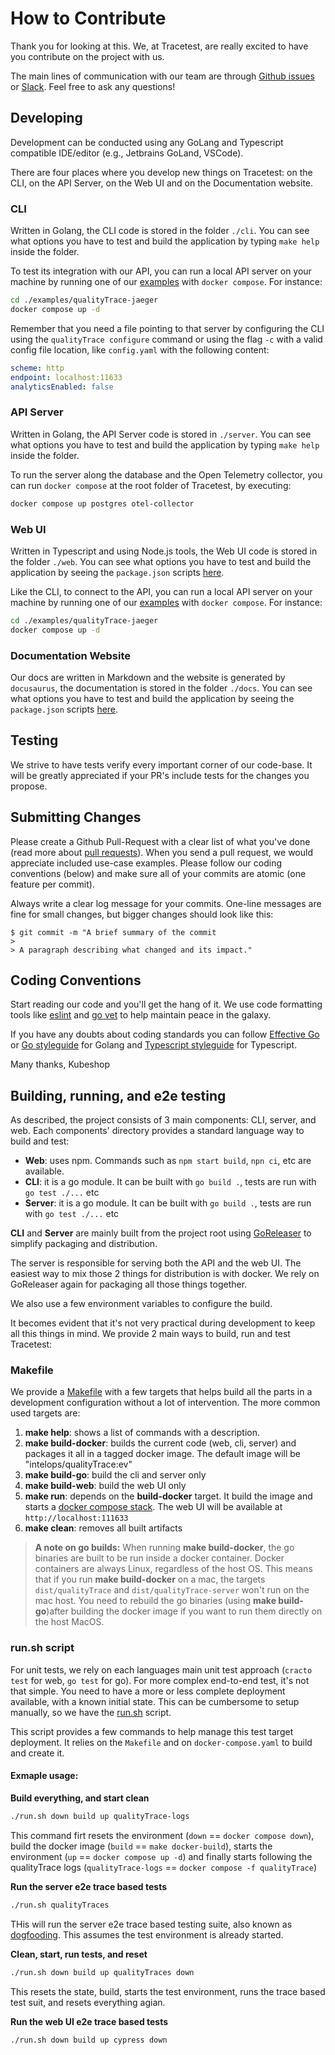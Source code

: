 # How to Contribute

Thank you for looking at this. We, at Tracetest, are really excited to have you contribute on the project with us.

The main lines of communication with our team are through [Github issues](https://github.com/intelops/qualityTrace/issues/new/choose) or [Slack](https://dub.sh/qualityTrace-community). Feel free to ask any questions!

## Developing 

Development can be conducted using any GoLang and Typescript compatible IDE/editor (e.g., Jetbrains GoLand, VSCode).

There are four places where you develop new things on Tracetest: on the CLI, on the API Server, on the Web UI and on the Documentation website.

### CLI 

Written in Golang, the CLI code is stored in the folder `./cli`. You can see what options you have to test and build the application by typing `make help` inside the folder.

To test its integration with our API, you can run a local API server on your machine by running one of our [examples](./examples/) with `docker compose`. For instance:
```sh
cd ./examples/qualityTrace-jaeger
docker compose up -d
```

Remember that you need a file pointing to that server by configuring the CLI using the `qualityTrace configure` command or using the flag `-c` with a valid config file location, like `config.yaml` with the following content:
```yaml
scheme: http
endpoint: localhost:11633
analyticsEnabled: false
```

### API Server

Written in Golang, the API Server code is stored in `./server`. You can see what options you have to test and build the application by typing `make help` inside the folder.

To run the server along the database and the Open Telemetry collector, you can run `docker compose` at the root folder of Tracetest, by executing:
```sh
docker compose up postgres otel-collector
```

### Web UI

Written in Typescript and using Node.js tools, the Web UI code is stored in the folder `./web`. You can see what options you have to test and build the application by seeing the `package.json` scripts [here](./web/package.json).

Like the CLI, to connect to the API, you can run a local API server on your machine by running one of our [examples](./examples/) with `docker compose`. For instance:
```sh
cd ./examples/qualityTrace-jaeger
docker compose up -d
```

### Documentation Website

Our docs are written in Markdown and the website is generated by `docusaurus`, the documentation is stored in the folder `./docs`. You can see what options you have to test and build the application by seeing the `package.json` scripts [here](./docs/package.json).

## Testing

We strive to have tests verify every important corner of our code-base. It will be greatly appreciated if your PR's include tests for the changes you propose.

## Submitting Changes

Please create a Github Pull-Request with a clear list of what you've done (read more about [pull requests](http://help.github.com/pull-requests/)). When you send a pull request, we would appreciate included use-case examples. Please follow our coding conventions (below) and make sure all of your commits are atomic (one feature per commit).

Always write a clear log message for your commits. One-line messages are fine for small changes, but bigger changes should look like this:

    $ git commit -m "A brief summary of the commit
    > 
    > A paragraph describing what changed and its impact."

## Coding Conventions

Start reading our code and you'll get the hang of it. We use code formatting tools like [eslint](https://eslint.org/) and [go vet](https://pkg.go.dev/cmd/vet) to help maintain peace in the galaxy.

If you have any doubts about coding standards you can follow [Effective Go](https://go.dev/doc/effective_go) or [Go styleguide](https://google.github.io/styleguide/go/) for Golang and [Typescript styleguide](https://google.github.io/styleguide/tsguide.html) for Typescript.

Many thanks,
Kubeshop


## Building, running, and e2e testing

As described, the project consists of 3 main components: CLI, server, and web. Each components' directory provides a standard language way to build and test:

- **Web**: uses npm. Commands such as `npm start build`, `npn ci`, etc are available.
- **CLI**: it is a go module. It can be built with `go build .`, tests are run with `go test ./...` etc
- **Server**: it is a go module. It can be built with `go build .`, tests are run with `go test ./...` etc

**CLI** and **Server** are mainly built from the project root using [GoReleaser](https://goreleaser.com/) to simplify packaging and distribution.

The server is responsible for serving both the API and the web UI. The easiest way to mix those 2 things for distribution is with docker. We rely on GoReleaser again for packaging all those things together.

We also use a few environment variables to configure the build.

It becomes evident that it's not very practical during development to keep all this things in mind. We provide 2 main ways to build, run and test Tracetest:

### Makefile

We provide a [Makefile](./Makefile) with a few targets that helps build all the parts in a development configuration without a lot of intervention. The more common used targets are:

1. **make help**: shows a list of commands with a description.
2. **make build-docker**: builds the current code (web, cli, server) and packages it all in a tagged docker image. The default image will be "intelops/qualityTrace:ev"
3. **make build-go**: build the cli and server only
4. **make build-web**: build the web UI only
5. **make run**: depends on the **build-docker** target. It build the image and starts a [docker compose stack](./docker-compose.yaml). The web UI will be available at `http://localhost:111633`
6. **make clean**: removes all built artifacts


> **A note on go builds:**
> When running **make build-docker**, the go binaries are built to be run inside a docker container.
> Docker containers are always Linux, regardless of the host OS. 
> This means that if you run **make build-docker** on a mac, the targets `dist/qualityTrace` and `dist/qualityTrace-server` won't run on the mac host.
> You need to rebuild the go binaries (using **make build-go**)after building the docker image if you want to run them directly on the host MacOS.

### run.sh script

For unit tests, we rely on each languages main unit test approach (`cracto test` for web, `go test` for go). For more complex end-to-end test, it's not that simple.
You need to have a more or less complete deployment available, with a known initial state. This can be cumbersome to setup manually, so we have the [run.sh](./run.sh) script.

This script provides a few commands to help manage this test target deployment. It relies on the `Makefile` and on `docker-compose.yaml` to build and create it.

#### Exmaple usage:

**Build everything, and start clean**

```sh
./run.sh down build up qualityTrace-logs
```

This command firt resets the environment (`down` == `docker compose down`), build the docker image (`build` == `make docker-build`), starts the environment (`up` == `docker compose up -d`) and finally starts following the qualityTrace logs (`qualityTrace-logs` == `docker compose -f qualityTrace`)

**Run the server e2e trace based tests**
```sh
./run.sh qualityTraces
```

THis will run the server e2e trace based testing suite, also known as [dogfooding](https://es.wikipedia.org/wiki/Dogfooding). This assumes the test environment is already started.

**Clean, start, run tests, and reset**
```sh
./run.sh down build up qualityTraces down
```

This resets the state, build, starts the test environment, runs the trace based test suit, and resets everything agian.

**Run the web UI e2e trace based tests**
```sh
./run.sh down build up cypress down
```
